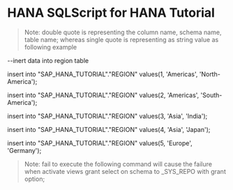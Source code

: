 # HANA SQLScript for HANA Tutorial

> Note: double quote is representing the column name, schema name, table name;
      whereas single quote is representing as string value as following example

--inert data into region table

insert into "SAP_HANA_TUTORIAL"."REGION" values(1, 'Americas', 'North-America');

insert into "SAP_HANA_TUTORIAL"."REGION" values(2, 'Americas', 'South-America');

insert into "SAP_HANA_TUTORIAL"."REGION" values(3, 'Asia', 'India');

insert into "SAP_HANA_TUTORIAL"."REGION" values(4, 'Asia', 'Japan');

insert into "SAP_HANA_TUTORIAL"."REGION" values(5, 'Europe', 'Germany');   


> Note: fail to execute the following command will cause the failure when activate views
grant select on schema <your schema> to _SYS_REPO with grant option;   

